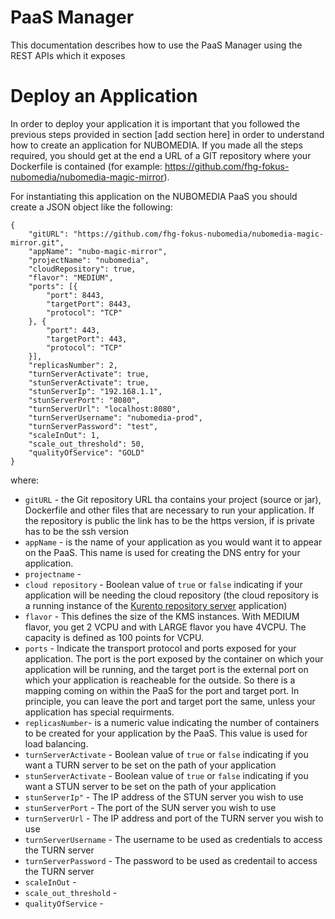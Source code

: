 # PaaS Manager

This documentation describes how to use the PaaS Manager using the REST APIs which it exposes

# Deploy an Application

In order to deploy your application it is important that you followed the previous steps provided in section [add section here] in order to understand how to create an application for NUBOMEDIA. If you made all the steps required, you should get at the end a URL of a GIT repository where your Dockerfile is contained (for example: https://github.com/fhg-fokus-nubomedia/nubomedia-magic-mirror). 

For instantiating this application on the NUBOMEDIA PaaS you should create a JSON object like the following: 

```
{
	"gitURL": "https://github.com/fhg-fokus-nubomedia/nubomedia-magic-mirror.git",
	"appName": "nubo-magic-mirror",
	"projectName": "nubomedia",
	"cloudRepository": true,
	"flavor": "MEDIUM",
	"ports": [{
		"port": 8443,
		"targetPort": 8443,
		"protocol": "TCP"
	}, {
		"port": 443,
		"targetPort": 443,
		"protocol": "TCP"
	}],
	"replicasNumber": 2,
	"turnServerActivate": true,
	"stunServerActivate": true,
	"stunServerIp": "192.168.1.1",
	"stunServerPort": "8080",
	"turnServerUrl": "localhost:8080",
	"turnServerUsername": "nubomedia-prod",
	"turnServerPassword": "test",
	"scaleInOut": 1,
	"scale_out_threshold": 50,
	"qualityOfService": "GOLD"
}
```

where: 
* ```gitURL``` - the Git repository URL tha contains your project (source or jar), Dockerfile and other files that are necessary to run your application. If the repository is public the link has to be the https version, if is private has to be the ssh version
*  ```appName``` - is the name of your application as you would want it to appear on the PaaS. This name is used for creating the DNS entry for your application.
*  ```projectname``` - 
*  ```cloud repository``` - Boolean value of ```true``` or ```false``` indicating if your application will be needing the cloud repository (the cloud repository is a running instance of the [Kurento repository server](http://doc-kurento-repository.readthedocs.org/en/latest/server.html) application)
*  ```flavor``` - This defines the size of the KMS instances. With MEDIUM flavor, you get 2 VCPU and with LARGE flavor you have 4VCPU. The capacity is defined as 100 points for VCPU.
*  ```ports``` - Indicate the transport protocol and ports exposed for your application. The port is the port exposed by the container on which  your application will be running, and the target port is the external port on which your application is reacheable for the outside. So there is a mapping coming on within the PaaS for the port and target port. In principle, you can leave the port and target port the same, unless your application has special requirments.
*  ```replicasNumber```- is a numeric value indicating the number of containers to be created for your application by the PaaS. This value is used for load balancing.
*  ```turnServerActivate``` - Boolean value of ```true``` or ```false``` indicating if you want a TURN server to be set on the path of your application
*  ```stunServerActivate``` - Boolean value of ```true``` or ```false``` indicating if you want a STUN server to be set on the path of your application
*  ```stunServerIp"``` - The IP address of the STUN server you wish to use
*  ```stunServerPort``` - The port of the SUN server you wish to use
*  ```turnServerUrl``` - The IP address and port of the TURN server you wish to use
*  ```turnServerUsername``` -  The username to be used as credentials to access the TURN server 
*  ```turnServerPassword``` -  The password to be used as credentail to access the TURN server
*  ```scaleInOut``` - 
*  ```scale_out_threshold``` - 
*  ```qualityOfService``` -  





